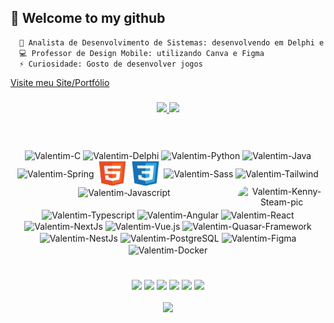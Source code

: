 ## 👋 Welcome to my github

```diff
  🔭 Analista de Desenvolvimento de Sistemas: desenvolvendo em Delphi e Vue.js
  💻 Professor de Design Mobile: utilizando Canva e Figma
  ⚡ Curiosidade: Gosto de desenvolver jogos
```

<a href="https://valentim.software" target="_blank">
  Visite meu Site/Portfólio
</a>

###

<div align="center">
  <a href="https://github.com/Valentim-Gab">
  <img height="180em" src="https://github-readme-stats.vercel.app/api?username=Valentim-Gab&show_icons=true&theme=midnight-purple&include_all_commits=true&count_private=true" />
  <img height="180em" src="https://github-readme-stats.vercel.app/api/top-langs/?username=Valentim-Gab&layout=compact&langs_count=7&theme=midnight-purple" />
</div>

#
  
<div style="display: inline-block;" align="center"><br>
  <img align="center" alt="Valentim-C" height="40" width="50" src="https://cdn.jsdelivr.net/gh/devicons/devicon/icons/c/c-original.svg">
  <img align="center" alt="Valentim-Delphi" height="40" width="40" src="https://img.icons8.com/officel/80/delphi-ide.png">
  <img align="center" alt="Valentim-Python" height="45" width="45" src="https://cdn.jsdelivr.net/gh/devicons/devicon/icons/python/python-original.svg">
  <img align="center" alt="Valentim-Java" height="45" width="50" src="https://cdn.jsdelivr.net/gh/devicons/devicon/icons/java/java-original.svg">
  <img align="center" alt="Valentim-Spring" height="40" width="50" src="https://cdn.jsdelivr.net/gh/devicons/devicon/icons/spring/spring-original.svg">
  <img align="center" alt="Valentim-HTML" height="40" width="50" src="https://raw.githubusercontent.com/devicons/devicon/master/icons/html5/html5-original.svg">
  <img align="center" alt="Valentim-CSS" height="40" width="50" src="https://raw.githubusercontent.com/devicons/devicon/master/icons/css3/css3-original.svg">
  <img align="center" alt="Valentim-Sass" height="40" width="50" src="https://cdn.jsdelivr.net/gh/devicons/devicon/icons/sass/sass-original.svg">
  <img align="center" alt="Valentim-Tailwind" height="40" width="50" src="https://cdn.jsdelivr.net/gh/devicons/devicon@latest/icons/tailwindcss/tailwindcss-original.svg">
  <img align="center" alt="Valentim-Javascript" height="40" width="50" src="https://cdn.jsdelivr.net/gh/devicons/devicon/icons/javascript/javascript-original.svg">
  <img align="right" alt="Valentim-Kenny-Steam-pic" width="140" style="border-radius:50px;" src="https://files.valentim.software/kenny/Kenny-Steam.gif">
  <br /><br />
  <img align="center" alt="Valentim-Typescript" height="40" width="50" src="https://cdn.jsdelivr.net/gh/devicons/devicon/icons/typescript/typescript-original.svg">
  <img align="center" alt="Valentim-Angular" height="40" width="50" src="https://cdn.jsdelivr.net/gh/devicons/devicon/icons/angularjs/angularjs-original.svg">
  <img align="center" alt="Valentim-React" height="40" width="50" src="https://cdn.jsdelivr.net/gh/devicons/devicon/icons/react/react-original.svg">
  <img align="center" alt="Valentim-NextJs" height="40" width="50" src="https://cdn.jsdelivr.net/gh/devicons/devicon/icons/nextjs/nextjs-original.svg">
  <img align="center" alt="Valentim-Vue.js" height="40" width="50" src="https://cdn.jsdelivr.net/gh/devicons/devicon@latest/icons/vuejs/vuejs-original.svg">
  <img align="center" alt="Valentim-Quasar-Framework" height="40" width="50" src="https://cdn.jsdelivr.net/gh/devicons/devicon@latest/icons/quasar/quasar-original.svg">
  <img align="center" alt="Valentim-NestJs" height="40" width="50" src="https://cdn.jsdelivr.net/gh/devicons/devicon@latest/icons/nestjs/nestjs-original.svg">
  <img align="center" alt="Valentim-PostgreSQL" height="40" width="50" src="https://cdn.jsdelivr.net/gh/devicons/devicon/icons/postgresql/postgresql-original.svg">
  <img align="center" alt="Valentim-Figma" height="40" width="50" src="https://cdn.jsdelivr.net/gh/devicons/devicon/icons/figma/figma-original.svg">
  <img align="center" alt="Valentim-Docker" height="50" width="55" src="https://cdn.jsdelivr.net/gh/devicons/devicon/icons/docker/docker-original.svg">
</div>

#
  
<div align="center">
  <a href="https://bit.ly/3uDxit5" target="_blank"><img src="https://img.shields.io/badge/YouTube-FF0000?style=for-the-badge&logo=youtube&logoColor=white" target="_blank"></a>
  <a href="https://www.instagram.com/valentim_gab" target="_blank"><img src="https://img.shields.io/badge/-Instagram-%23E4405F?style=for-the-badge&logo=instagram&logoColor=white" target="_blank"></a>
  <a href="https://www.twitch.tv/kenny_steam_" target="_blank"><img src="https://img.shields.io/badge/Twitch-9146FF?style=for-the-badge&logo=twitch&logoColor=white" target="_blank"></a>
  <a href="https://discord.gg/Kcxn7mb" target="_blank"><img src="https://img.shields.io/badge/Discord-7289DA?style=for-the-badge&logo=discord&logoColor=white" target="_blank"></a> 
  <a href = "mailto:gabrielvalentimxavier@gmail.com"><img src="https://img.shields.io/badge/-Gmail-%23333?style=for-the-badge&logo=gmail&logoColor=white" target="_blank"></a>
  <a href="https://www.linkedin.com/in/valentim-gab" target="_blank"><img src="https://img.shields.io/badge/-LinkedIn-%230077B5?style=for-the-badge&logo=linkedin&logoColor=white" target="_blank"></a>  
</div>

<br />

<div align="center">
  <img src="https://profile-counter.glitch.me/Valentim-Gab/count.svg?"  />
</div>

<!-- #

<div align="center">

  ![Snake animation](https://github.com/Valentim-Gab/Valentim-Gab/blob/output/github-contribution-grid-snake.svg)
</div> -->
